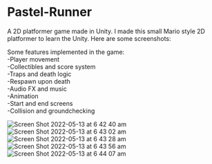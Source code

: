 # Pastel-Runner
A 2D platformer game made in Unity. I made this small Mario style 2D platformer to learn the Unity. Here are some screenshots:<br />

Some features implemented in the game:<br />
-Player movement<br />
-Collectibles and score system<br />
-Traps and death logic<br />
-Respawn upon death<br />
-Audio FX and music<br />
-Animation<br />
-Start and end screens<br />
-Collision and groundchecking<br />



![Screen Shot 2022-05-13 at 6 42 40 am](https://user-images.githubusercontent.com/31027335/168165082-5dce7fb2-c1cb-4bc7-9c9b-091913387fe5.png)<br />
![Screen Shot 2022-05-13 at 6 43 02 am](https://user-images.githubusercontent.com/31027335/168165102-6410c8cd-a9f1-485f-8572-e9aefabd1717.png)<br />
![Screen Shot 2022-05-13 at 6 43 28 am](https://user-images.githubusercontent.com/31027335/168165113-03aa7ba1-0337-4e36-9968-c5312e65568d.png)<br />
![Screen Shot 2022-05-13 at 6 43 56 am](https://user-images.githubusercontent.com/31027335/168165129-79045164-8466-4d8a-9540-298dd378d7b1.png)<br />
![Screen Shot 2022-05-13 at 6 44 07 am](https://user-images.githubusercontent.com/31027335/168165193-57d46bfc-031a-44d9-9408-fb50558d2246.png)<br />
